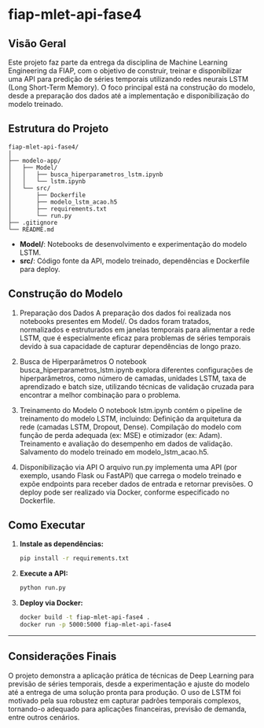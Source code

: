 # fiap-mlet-api-fase4

## Visão Geral

Este projeto faz parte da entrega da disciplina de Machine Learning Engineering da FIAP, com o objetivo de construir, treinar e disponibilizar uma API para predição de séries temporais utilizando redes neurais LSTM (Long Short-Term Memory). O foco principal está na construção do modelo, desde a preparação dos dados até a implementação e disponibilização do modelo treinado.

## Estrutura do Projeto

```plaintext
fiap-mlet-api-fase4/
│
├── modelo-app/
│   ├── Model/
│   │   ├── busca_hiperparametros_lstm.ipynb
│   │   └── lstm.ipynb
│   └── src/
│       ├── Dockerfile
│       ├── modelo_lstm_acao.h5
│       ├── requirements.txt
│       └── run.py
├── .gitignore
└── README.md
```

- **Model/**: Notebooks de desenvolvimento e experimentação do modelo LSTM.  
- **src/**: Código fonte da API, modelo treinado, dependências e Dockerfile para deploy.


## Construção do Modelo

1. Preparação dos Dados
A preparação dos dados foi realizada nos notebooks presentes em Model/. Os dados foram tratados, normalizados e estruturados em janelas temporais para alimentar a rede LSTM, que é especialmente eficaz para problemas de séries temporais devido à sua capacidade de capturar dependências de longo prazo.

2. Busca de Hiperparâmetros
O notebook busca_hiperparametros_lstm.ipynb explora diferentes configurações de hiperparâmetros, como número de camadas, unidades LSTM, taxa de aprendizado e batch size, utilizando técnicas de validação cruzada para encontrar a melhor combinação para o problema.

3. Treinamento do Modelo
O notebook lstm.ipynb contém o pipeline de treinamento do modelo LSTM, incluindo:
Definição da arquitetura da rede (camadas LSTM, Dropout, Dense).
Compilação do modelo com função de perda adequada (ex: MSE) e otimizador (ex: Adam).
Treinamento e avaliação do desempenho em dados de validação.
Salvamento do modelo treinado em modelo_lstm_acao.h5.

4. Disponibilização via API
O arquivo run.py implementa uma API (por exemplo, usando Flask ou FastAPI) que carrega o modelo treinado e expõe endpoints para receber dados de entrada e retornar previsões. O deploy pode ser realizado via Docker, conforme especificado no Dockerfile.


## Como Executar

1. **Instale as dependências:**
   ```bash
   pip install -r requirements.txt
   ```

2. **Execute a API:**
   ```bash
   python run.py
   ```

3. **Deploy via Docker:**
   ```bash
   docker build -t fiap-mlet-api-fase4 .
   docker run -p 5000:5000 fiap-mlet-api-fase4
   ```

---

## Considerações Finais

O projeto demonstra a aplicação prática de técnicas de Deep Learning para previsão de séries temporais, desde a experimentação e ajuste do modelo até a entrega de uma solução pronta para produção. O uso de LSTM foi motivado pela sua robustez em capturar padrões temporais complexos, tornando-o adequado para aplicações financeiras, previsão de demanda, entre outros cenários.
